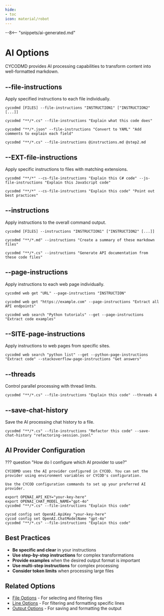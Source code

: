 ```yaml
---
hide:
- toc
icon: material/robot
---
```


--8<-- "snippets/ai-generated.md"

# AI Options

CYCODMD provides AI processing capabilities to transform content into well-formatted markdown.

## --file-instructions

Apply specified instructions to each file individually.

``` { .bash .cli-command title="Apply instructions to each file" }
cycodmd [FILES] --file-instructions "INSTRUCTION1" ["INSTRUCTION2" [...]]
```

``` { .bash .cli-command title="Explain code files" }
cycodmd "**/*.cs" --file-instructions "Explain what this code does"
```

``` { .bash .cli-command title="Apply multi-step processing" }
cycodmd "**/*.json" --file-instructions "Convert to YAML" "Add comments to explain each field"
```

``` { .bash .cli-command title="Load instructions from files" }
cycodmd "**/*.cs" --file-instructions @instructions.md @step2.md
```

## --EXT-file-instructions

Apply specific instructions to files with matching extensions.

``` { .bash .cli-command title="Apply different instructions based on file type" }
cycodmd "**/*" --cs-file-instructions "Explain this C# code" --js-file-instructions "Explain this JavaScript code"
```

``` { .bash .cli-command title="Combine with multi-step instructions" }
cycodmd "**/*" --cs-file-instructions "Explain this code" "Point out best practices"
```

## --instructions

Apply instructions to the overall command output.

``` { .bash .cli-command title="Process combined output of all files" }
cycodmd [FILES] --instructions "INSTRUCTION1" ["INSTRUCTION2" [...]]
```

``` { .bash .cli-command title="Create a summary of all matched files" }
cycodmd "**/*.md" --instructions "Create a summary of these markdown files"
```

``` { .bash .cli-command title="Generate documentation from code files" }
cycodmd "**/*.cs" --instructions "Generate API documentation from these code files"
```

## --page-instructions

Apply instructions to each web page individually.

``` { .bash .cli-command title="Process web pages with custom instructions" }
cycodmd web get "URL" --page-instructions "INSTRUCTION"
```

``` { .bash .cli-command title="Extract specific information from web pages" }
cycodmd web get "https://example.com" --page-instructions "Extract all API endpoints"
```

``` { .bash .cli-command title="Process search results individually" }
cycodmd web search "Python tutorials" --get --page-instructions "Extract code examples"
```

## --SITE-page-instructions

Apply instructions to web pages from specific sites.

``` { .bash .cli-command title="Apply site-specific instructions" }
cycodmd web search "python list" --get --python-page-instructions "Extract code" --stackoverflow-page-instructions "Get answers"
```

## --threads

Control parallel processing with thread limits.

``` { .bash .cli-command title="Process files with limited concurrency" }
cycodmd "**/*.cs" --file-instructions "Explain this code" --threads 4
```

## --save-chat-history

Save the AI processing chat history to a file.

``` { .bash .cli-command title="Save processing history for later review" }
cycodmd "**/*.cs" --file-instructions "Refactor this code" --save-chat-history "refactoring-session.jsonl"
```

## AI Provider Configuration

??? question "How do I configure which AI provider to use?"

    CYCODMD uses the AI provider configured in CYCOD. You can set the provider using environment variables or CYCOD's configuration.
    
    Use the CYCOD configuration commands to set up your preferred AI provider.

``` { .bash .cli-command title="Configure AI provider via environment variables" }
export OPENAI_API_KEY="your-key-here"
export OPENAI_CHAT_MODEL_NAME="gpt-4o"
cycodmd "**/*.cs" --file-instructions "Explain this code"
```

``` { .bash .cli-command title="Configure AI provider via CYCOD" }
cycod config set OpenAI.ApiKey "your-key-here"
cycod config set OpenAI.ChatModelName "gpt-4o"
cycodmd "**/*.cs" --file-instructions "Explain this code"
```

## Best Practices

- **Be specific and clear** in your instructions
- **Use step-by-step instructions** for complex transformations
- **Provide examples** when the desired output format is important
- **Use multi-step instructions** for complex processing
- **Consider token limits** when processing large files

## Related Options

- [File Options](file-options.md) - For selecting and filtering files
- [Line Options](line-options.md) - For filtering and formatting specific lines
- [Output Options](output-options.md) - For saving and formatting the output